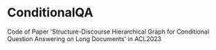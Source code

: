 # ConditionalQA
Code of Paper 'Structure-Discourse Hierarchical Graph for Conditional Question Answering on Long Documents' in ACL2023 
